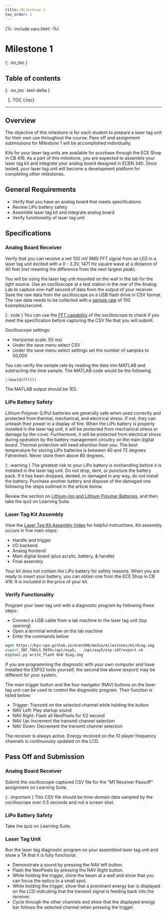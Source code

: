 ```yaml
---
title: Milestone 1
nav_order: 1
---
```

{%- include vars.html -%}

# Milestone 1
{: .no_toc }

## Table of contents
{: .no_toc .text-delta }

1. TOC
{:toc}

-----

## Overview

The objective of this milestone is for each student to prepare a laser
tag unit for their own use throughout the course. Pass off and
assignment submissions for Milestone 1 will be accomplished
individually.

Kits for your laser tag units are available for purchase through the
ECE Shop in CB 416. As a part of this milestone, you are expected to
assemble your laser tag kit and integrate your analog board designed in
ECEN 340. Once tested, your laser tag unit will become a development
platform for completing other milestones.

## General Requirements

  - Verify that you have an analog board that meets specifications
  - Review LiPo battery safety
  - Assemble laser tag kit and integrate analog board
  - Verify functionality of laser tag unit

## Specifications

### Analog Board Receiver

Verify that you can receive a net 100 mV RMS FFT signal from an LED in
a laser tag unit excited with a 0 - 3.3V, 1471 Hz square wave at a
distance of 40 feet (_net_ meaning the difference from the next largest
peak).

You will be using the laser tag unit mounted on the wall in the lab for
the light source. Use an oscilloscope at a test station in the rear of
the Analog Lab to capture one-half second of data from the output of
your receiver. Save the raw data from the oscilloscope on a USB flash
drive in CSV format. The raw data needs to be collected with a [sample
rate](https://youtu.be/I2x_nUwriFQ) of 100 ksamples/second.

{: .note }
You can use the [FFT capability](https://youtu.be/bAspQY1Sg_A?t=33) of
the oscilloscope to check if you meet the specification before
capturing the CSV file that you will submit.

Oscilloscope settings:

  - Horizontal scale: 50 ms/
  - Under the save menu select CSV
  - Under the save menu select settings set the number of samples to
    50,000

You can verify the sample rate by reading the data into MATLAB and
subtracting the time sample. The MATLAB code would be the following.

```m
1/max(diff(t))
```

The MATLAB output should be 1E5.

### LiPo Battery Safety

Lithium Polymer (LiPo) batteries are generally safe when used correctly and protected from thermal, mechanical, and electrical stress. If not, they can unleash their power in a display of fire. When the LiPo battery is properly installed in the laser tag unit, it will be protected from mechanical stress or damage by the cover. Furthermore, it will be protected from electrical stress during operation by the battery management circuitry on the main digital board. Thermal protection will need attention from you. The best temperature for storing LiPo batteries is between 40 and 72 degrees Fahrenheit. Never store them above 80 degrees.

{: .warning }
The greatest risk to your LiPo battery is mishandling before it is installed in the laser tag unit. Do not drop, dent, or puncture the battery pack. If it has been dropped, dented, or damaged in any way, do not install the battery. Purchase another battery and dispose of the damaged one following the steps outlined in the article below.

Review the section on [Lithium-Ion and Lithium Polymer Batteries](https://www.drs.illinois.edu/Page/SafetyLibrary/BatterySafety#LithiumIonAndLithiumPolymerBatteries), and then take the quiz on Learning Suite.

### Laser Tag Kit Assembly

View the [Laser Tag Kit Assembly Video](https://byu.box.com/s/8scx3xvdbm5fqq9aeeey512pzi4clro6) for helpful instructions. Kit assembly occurs in five main steps:

  - Handle and trigger
  - I/O backend
  - Analog frontend
  - Main digital board (plus acrylic, battery, & handle)
  - Final assembly

Your kit does not contain the LiPo battery for safety reasons. When you are ready to insert your battery, you can obtain one from the ECE Shop in CB 416. It is included in the price of your kit.

### Verify Functionality

Program your laser tag unit with a diagnostic program by following these steps:

  - Connect a USB cable from a lab machine to the laser tag unit (top opening)
  - Open a terminal window on the lab machine
  - Enter the commands below

```sh
wget https://byu-cpe.github.io/ecen390/media/milestones/m1/diag.img
export IDF_TOOLS_PATH=/opt/esp5; . /opt/esp5/esp-idf/export.sh
esptool.py write_flash 0x0 diag.img
```

If you are programming the diagnostic with your own computer and have installed the ESP32 tools yourself, the second line above (export) may be different for your system.

The main trigger button and the four navigator (NAV) buttons on the laser tag unit can be used to control the diagnostic program. Their function is listed below:

  - Trigger: Transmit on the selected channel while holding the button
  - NAV Left: Play startup sound
  - NAV Right: Flash all NeoPixels for 1/2 second
  - NAV Up: Increment the transmit channel selection
  - NAV Down: Decrement the transmit channel selection

The receiver is always active. Energy received on the 10 player frequency channels is continuously updated on the LCD.

## Pass Off and Submission

### Analog Board Receiver

Submit the oscilloscope captured CSV file for the "M1 Receiver Passoff"
assignment on Learning Suite.

{: .important }
This CSV file should be time-domain data sampled by the
oscilloscope over 0.5 seconds and not a screen shot.

### LiPo Battery Safety

Take the quiz on Learning Suite.

### Laser Tag Unit

Run the laser tag diagnostic program on your assembled laser tag unit and show a TA that it
is fully functional.

  - Demonstrate a sound by pressing the NAV left button.
  - Flash the NeoPixels by pressing the NAV Right button.
  - While holding the trigger, shine the beam at a wall and show that you can focus the optics to a small spot.
  - While holding the trigger, show that a prominent energy bar is displayed on the LCD indicating that the transmit signal is feeding back into the receiver.
  - Cycle through the other channels and show that the displayed energy bar follows the selected channel when pressing the trigger.